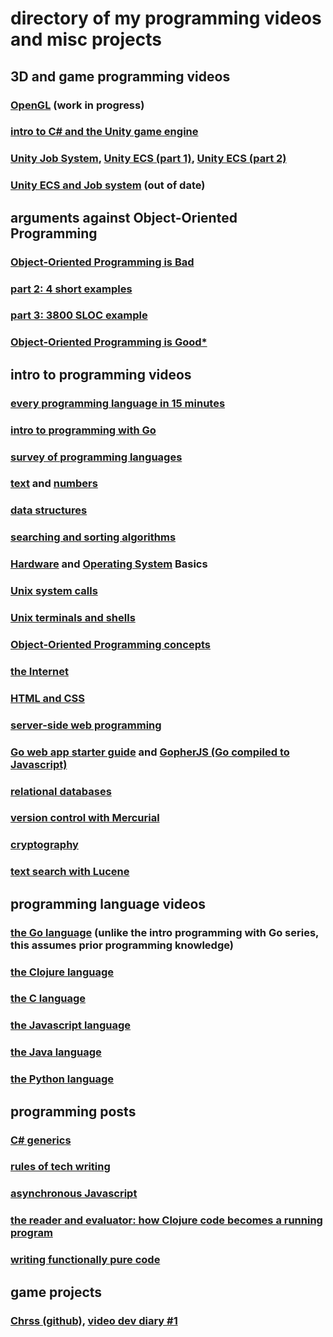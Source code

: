 # directory of my programming videos and misc projects

## 3D and game programming videos

### [OpenGL](https://www.youtube.com/playlist?list=PLIbUZ3URbL0ESKHrvzXuHjrcLi7gxhBby) (work in progress)

### [intro to C# and the Unity game engine](https://www.youtube.com/playlist?list=PLIbUZ3URbL0F8p5TUxBChxqpqEJY8yRJo)

### [Unity Job System](https://www.youtube.com/watch?v=vSxcZVfJn74), [Unity ECS (part 1)](https://www.youtube.com/watch?v=OqzUr-Rg6w4), [Unity ECS (part 2)](https://www.youtube.com/watch?v=3r4aFWqXY_8)

### [Unity ECS and Job system](https://github.com/BrianWill/LearnUnity/blob/master/ecs-jobs/intro.md) (out of date)

## arguments against Object-Oriented Programming

### [Object-Oriented Programming is Bad](https://www.youtube.com/watch?v=QM1iUe6IofM) 

### [part 2: 4 short examples](https://www.youtube.com/watch?v=IRTfhkiAqPw)

### [part 3: 3800 SLOC example](https://www.youtube.com/watch?v=V6VP-2aIcSc)

### [Object-Oriented Programming is Good*](https://www.youtube.com/watch?v=0iyB0_qPvWk)

## intro to programming videos

### [every programming language in 15 minutes](https://youtu.be/duhDovqHbEs)

### [intro to programming with Go](https://www.youtube.com/playlist?list=PLIbUZ3URbL0GcLBpWebtEXO5kT2_vHfBW)

### [survey of programming languages](https://www.youtube.com/playlist?list=PL7141DE955793D3F0)

### [text](https://www.youtube.com/playlist?list=PL383CCF1CD8313E13) and [numbers](https://www.youtube.com/playlist?list=PLIbUZ3URbL0FAORgAHK8AEx9pJpscPrqd)

### [data structures](https://www.youtube.com/playlist?list=PLA7BE376E483F4EE4)

### [searching and sorting algorithms](https://www.youtube.com/playlist?list=PLB506CF2AF32D8617)

### [Hardware](https://www.youtube.com/playlist?list=PLAF8648427BB68706) and [Operating System](https://www.youtube.com/playlist?list=PLIbUZ3URbL0Gqn0q2-MYJd-3nv6zw7GCQ) Basics

### [Unix system calls](https://www.youtube.com/playlist?list=PL993D01B05C47C28D)

### [Unix terminals and shells](https://www.youtube.com/playlist?list=PLFAC320731F539902)

### [Object-Oriented Programming concepts](https://www.youtube.com/watch?v=lbXsrHGhBAU)

### [the Internet](https://www.youtube.com/playlist?list=PL18AF3812A53E11C5)

### [HTML and CSS](https://www.youtube.com/playlist?list=PLA81DCBC4D8A85E68)

### [server-side web programming](https://www.youtube.com/playlist?list=PL978B2CE2D788F745)

### [Go web app starter guide](https://www.youtube.com/watch?v=uey7jIEmR3A) and [GopherJS (Go compiled to Javascript)](https://youtu.be/HObqhDgMdgk)

### [relational databases](https://www.youtube.com/playlist?list=PL6D2AA443FA10BBBC)

### [version control with Mercurial](https://www.youtube.com/playlist?list=PL0D26673135C9A407)

### [cryptography](https://www.youtube.com/playlist?list=PLB417B9548CC0C258)

### [text search with Lucene](https://www.youtube.com/playlist?list=PLIbUZ3URbL0F4NRRcVTo7qjV20rQtcKqq)

## programming language videos

### [the Go language](https://www.youtube.com/playlist?list=PLIbUZ3URbL0Hn-2v6oB9nMfIfJPYDY9Nv) (unlike the intro programming with Go series, this assumes prior programming knowledge)

### [the Clojure language](https://www.youtube.com/playlist?list=PLAC43CFB134E85266)

### [the C language](https://www.youtube.com/playlist?list=PLEDF53DC200BAF48D)

### [the Javascript language](https://www.youtube.com/playlist?list=PL92D70E98B0336AB2)

### [the Java language](https://www.youtube.com/playlist?list=PLC847C5B15C22BFDC)

### [the Python language](https://www.youtube.com/playlist?list=PL29B31797A997C41E)

## programming posts

### [C# generics](https://gist.github.com/BrianWill/42007fe44310bd4102a54e921ec01b00)
### [rules of tech writing](https://gist.github.com/BrianWill/713b679e212063cc6e56aad8e6303ccb)
### [asynchronous Javascript](https://gist.github.com/BrianWill/d7e02cdeb8d9c43152750c52887418ff)
### [the reader and evaluator: how Clojure code becomes a running program](https://gist.github.com/BrianWill/35d4b948c5b6149f5898)
### [writing functionally pure code](https://gist.github.com/BrianWill/e122e4cffa000d30f187)

## game projects

### [Chrss (github)](https://github.com/BrianWill/chrss), [video dev diary #1](https://youtu.be/gyHuZPnEGRI)